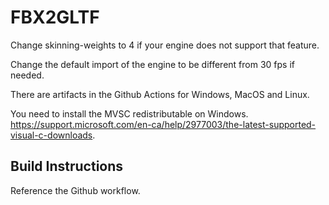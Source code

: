 # FBX2GLTF

Change skinning-weights to 4 if your engine does not support that feature.

Change the default import of the engine to be different from 30 fps if needed.

There are artifacts in the Github Actions for Windows, MacOS and Linux.

You need to install the MVSC redistributable on Windows. https://support.microsoft.com/en-ca/help/2977003/the-latest-supported-visual-c-downloads.

## Build Instructions

Reference the Github workflow.
